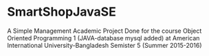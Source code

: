 # SmartShopJavaSE
A Simple Management Academic Project
Done for the course Object Oriented Programming 1 (JAVA-database mysql added) 
at American International University-Bangladesh
Semister 5 (Summer 2015-2016)
